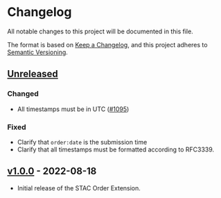 # Changelog
All notable changes to this project will be documented in this file.

The format is based on [Keep a Changelog](https://keepachangelog.com/en/1.0.0/),
and this project adheres to [Semantic Versioning](https://semver.org/spec/v2.0.0.html).

## [Unreleased]

### Changed

- All timestamps must be in UTC ([#1095](https://github.com/radiantearth/stac-spec/issues/1095))

### Fixed

- Clarify that `order:date` is the submission time
- Clarify that all timestamps must be formatted according to RFC3339.

## [v1.0.0] - 2022-08-18

- Initial release of the STAC Order Extension.

[Unreleased]: <https://github.com/stac-extensions/order/compare/v1.0.0...HEAD>
[v1.0.0]: <https://github.com/stac-extensions/order/tree/v1.0.0>
